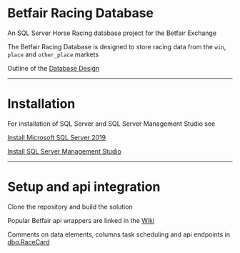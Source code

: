 # Betfair Racing Database

An SQL Server Horse Racing database project for the Betfair Exchange

The Betfair Racing Database is designed to store racing data from the `win`, `place` and `other_place` markets

Outline of the [Database Design](https://github.com/Deruzala/Betfair-Racing-Database/wiki/Database-Design)

***
# Installation

For installation of SQL Server and SQL Server Management Studio see

[Install Microsoft SQL Server 2019](https://www.microsoft.com/en-gb/sql-server/sql-server-downloads)

[Install SQL Server Management Studio](https://docs.microsoft.com/en-us/sql/ssms/download-sql-server-management-studio-ssms?redirectedfrom=MSDN&view=sql-server-ver15)

***

# Setup and api integration

Clone the repository and build the solution

Popular Betfair api wrappers are linked in the [Wiki](https://github.com/Deruzala/Betfair-Racing-Database/wiki)

Comments on data elements, columns task scheduling and api endpoints in [dbo.RaceCard](https://github.com/Deruzala/Betfair-Racing-Database/blob/main/HorseRacing/dbo/Tables/RaceCard.sql)




